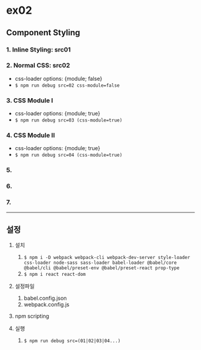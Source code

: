 # ex02
## Component Styling

### 1. Inline Styling: src01
### 2. Normal CSS: src02
   - css-loader options: {module; false}
   - ```$ npm run debug src=02 css-module=false```
### 3. CSS Module I
   - css-loader options: {module; true}
   - ```$ npm run debug src=03 (css-module=true)```
### 4. CSS Module II
   - css-loader options: {module; true}
   - ```$ npm run debug src=04 (css-module=true)```
### 5. 
### 6. 
### 7. 


---

## 설정

1. 설치
   1. ```$ npm i -D webpack webpack-cli webpack-dev-server style-loader css-loader node-sass sass-loader babel-loader @babel/core @babel/cli @babel/preset-env @babel/preset-react prop-type```
   2.  ```$ npm i react react-dom ```  

2. 설정파일  
   1. babel.config.json
   2. webpack.config.js

3. npm scripting
4. 실행
   1. ```$ npm run debug src=(01|02|03|04...) ```

